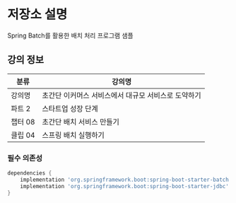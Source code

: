 # 저장소 설명
Spring Batch를 활용한 배치 처리 프로그램 샘플

## 강의 정보
| 분류    | 강의명                          |
|-------|------------------------------|
| 강의명   | 초간단 이커머스 서비스에서 대규모 서비스로 도약하기 |
| 파트 2  | 스타트업 성장 단계                   |
| 챕터 08 | 초간단 배치 서비스 만들기               |
| 클립 04 | 스프링 배치 실행하기                  |

### 필수 의존성
```groovy
dependencies {
    implementation 'org.springframework.boot:spring-boot-starter-batch'
    implementation 'org.springframework.boot:spring-boot-starter-jdbc'
}
```